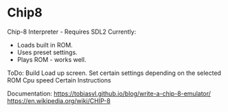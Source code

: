 # Chip8
Chip-8 Interpreter - 
Requires SDL2
Currently:
- Loads built in ROM.
- Uses preset settings.
- Plays ROM - works well.

ToDo:
Build Load up screen.
Set certain settings depending on the selected ROM
   Cpu speed
   Certain Instructions
   

Documentation:
https://tobiasvl.github.io/blog/write-a-chip-8-emulator/
https://en.wikipedia.org/wiki/CHIP-8
